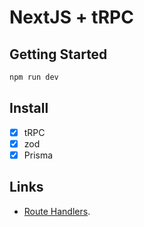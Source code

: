 # NextJS + tRPC

## Getting Started

```bash
npm run dev
```

## Install

- [x] tRPC
- [x] zod
- [x] Prisma

## Links

- [Route Handlers](https://beta.nextjs.org/docs/routing/route-handlers).
